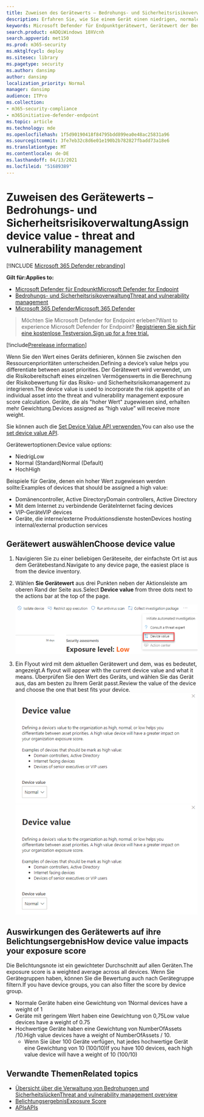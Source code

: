 ```yaml
---
title: Zuweisen des Gerätewerts – Bedrohungs- und Sicherheitsrisikoverwaltung
description: Erfahren Sie, wie Sie einem Gerät einen niedrigen, normalen oder hohen Wert zuweisen, um zwischen den Ressourcenprioritäten zu unterscheiden.
keywords: Microsoft Defender für Endpunktgerätewert, Gerätewert der Bedrohungs- und Sicherheitsrisikoverwaltung, hochwertige Geräte, Gerätewert-Belichtungsergebnis
search.product: eADQiWindows 10XVcnh
search.appverid: met150
ms.prod: m365-security
ms.mktglfcycl: deploy
ms.sitesec: library
ms.pagetype: security
ms.author: dansimp
author: dansimp
localization_priority: Normal
manager: dansimp
audience: ITPro
ms.collection:
- m365-security-compliance
- m365initiative-defender-endpoint
ms.topic: article
ms.technology: mde
ms.openlocfilehash: 1f5d90190418f84795bdd899ea0e48ac25831a96
ms.sourcegitcommit: 3fe7eb32c8d6e01e190b2b782827fbadd73a18e6
ms.translationtype: MT
ms.contentlocale: de-DE
ms.lasthandoff: 04/13/2021
ms.locfileid: "51689389"
---
```

# <a name="assign-device-value---threat-and-vulnerability-management"></a><span data-ttu-id="71b15-104">Zuweisen des Gerätewerts – Bedrohungs- und Sicherheitsrisikoverwaltung</span><span class="sxs-lookup"><span data-stu-id="71b15-104">Assign device value - threat and vulnerability management</span></span>

[!INCLUDE [Microsoft 365 Defender rebranding](../../includes/microsoft-defender.md)]

<span data-ttu-id="71b15-105">**Gilt für:**</span><span class="sxs-lookup"><span data-stu-id="71b15-105">**Applies to:**</span></span>

- [<span data-ttu-id="71b15-106">Microsoft Defender für Endpunkt</span><span class="sxs-lookup"><span data-stu-id="71b15-106">Microsoft Defender for Endpoint</span></span>](https://go.microsoft.com/fwlink/?linkid=2154037)
- [<span data-ttu-id="71b15-107">Bedrohungs- und Sicherheitsrisikoverwaltung</span><span class="sxs-lookup"><span data-stu-id="71b15-107">Threat and vulnerability management</span></span>](next-gen-threat-and-vuln-mgt.md)
- [<span data-ttu-id="71b15-108">Microsoft 365 Defender</span><span class="sxs-lookup"><span data-stu-id="71b15-108">Microsoft 365 Defender</span></span>](https://go.microsoft.com/fwlink/?linkid=2118804)

> <span data-ttu-id="71b15-109">Möchten Sie Microsoft Defender for Endpoint erleben?</span><span class="sxs-lookup"><span data-stu-id="71b15-109">Want to experience Microsoft Defender for Endpoint?</span></span> [<span data-ttu-id="71b15-110">Registrieren Sie sich für eine kostenlose Testversion.</span><span class="sxs-lookup"><span data-stu-id="71b15-110">Sign up for a free trial.</span></span>](https://www.microsoft.com/microsoft-365/windows/microsoft-defender-atp?ocid=docs-wdatp-portaloverview-abovefoldlink)

[!include[Prerelease information](../../includes/prerelease.md)]

<span data-ttu-id="71b15-111">Wenn Sie den Wert eines Geräts definieren, können Sie zwischen den Ressourcenprioritäten unterscheiden.</span><span class="sxs-lookup"><span data-stu-id="71b15-111">Defining a device’s value helps you differentiate between asset priorities.</span></span> <span data-ttu-id="71b15-112">Der Gerätewert wird verwendet, um die Risikobereitschaft eines einzelnen Vermögenswerts in die Berechnung der Risikobewertung für das Risiko- und Sicherheitsrisikomanagement zu integrieren.</span><span class="sxs-lookup"><span data-stu-id="71b15-112">The device value is used to incorporate the risk appetite of an individual asset into the threat and vulnerability management exposure score calculation.</span></span> <span data-ttu-id="71b15-113">Geräte, die als "hoher Wert" zugewiesen sind, erhalten mehr Gewichtung.</span><span class="sxs-lookup"><span data-stu-id="71b15-113">Devices assigned as “high value” will receive more weight.</span></span>

<span data-ttu-id="71b15-114">Sie können auch die [Set Device Value API verwenden.](set-device-value.md)</span><span class="sxs-lookup"><span data-stu-id="71b15-114">You can also use the [set device value API](set-device-value.md).</span></span>

<span data-ttu-id="71b15-115">Gerätewertoptionen:</span><span class="sxs-lookup"><span data-stu-id="71b15-115">Device value options:</span></span>

- <span data-ttu-id="71b15-116">Niedrig</span><span class="sxs-lookup"><span data-stu-id="71b15-116">Low</span></span>
- <span data-ttu-id="71b15-117">Normal (Standard)</span><span class="sxs-lookup"><span data-stu-id="71b15-117">Normal (Default)</span></span>
- <span data-ttu-id="71b15-118">Hoch</span><span class="sxs-lookup"><span data-stu-id="71b15-118">High</span></span>

<span data-ttu-id="71b15-119">Beispiele für Geräte, denen ein hoher Wert zugewiesen werden sollte:</span><span class="sxs-lookup"><span data-stu-id="71b15-119">Examples of devices that should be assigned a high value:</span></span>

- <span data-ttu-id="71b15-120">Domänencontroller, Active Directory</span><span class="sxs-lookup"><span data-stu-id="71b15-120">Domain controllers, Active Directory</span></span>
- <span data-ttu-id="71b15-121">Mit dem Internet zu verbindende Geräte</span><span class="sxs-lookup"><span data-stu-id="71b15-121">Internet facing devices</span></span>
- <span data-ttu-id="71b15-122">VIP-Geräte</span><span class="sxs-lookup"><span data-stu-id="71b15-122">VIP devices</span></span>
- <span data-ttu-id="71b15-123">Geräte, die interne/externe Produktionsdienste hosten</span><span class="sxs-lookup"><span data-stu-id="71b15-123">Devices hosting internal/external production services</span></span>

## <a name="choose-device-value"></a><span data-ttu-id="71b15-124">Gerätewert auswählen</span><span class="sxs-lookup"><span data-stu-id="71b15-124">Choose device value</span></span>

1. <span data-ttu-id="71b15-125">Navigieren Sie zu einer beliebigen Geräteseite, der einfachste Ort ist aus dem Gerätebestand.</span><span class="sxs-lookup"><span data-stu-id="71b15-125">Navigate to any device page, the easiest place is from the device inventory.</span></span>

2. <span data-ttu-id="71b15-126">Wählen **Sie Gerätewert** aus drei Punkten neben der Aktionsleiste am oberen Rand der Seite aus.</span><span class="sxs-lookup"><span data-stu-id="71b15-126">Select **Device value** from three dots next to the actions bar at the top of the page.</span></span>

    ![Beispiel für das Dropdownmenü des Gerätewerts.](images/tvm-device-value-dropdown.png)

3. <span data-ttu-id="71b15-128">Ein Flyout wird mit dem aktuellen Gerätewert und dem, was es bedeutet, angezeigt.</span><span class="sxs-lookup"><span data-stu-id="71b15-128">A flyout will appear with the current device value and what it means.</span></span> <span data-ttu-id="71b15-129">Überprüfen Sie den Wert des Geräts, und wählen Sie das Gerät aus, das am besten zu Ihrem Gerät passt.</span><span class="sxs-lookup"><span data-stu-id="71b15-129">Review the value of the device and choose the one that best fits your device.</span></span>
<span data-ttu-id="71b15-130">![Beispiel für das Flyout des Gerätewerts.](images/tvm-device-value-flyout.png)</span><span class="sxs-lookup"><span data-stu-id="71b15-130">![Example of the device value flyout.](images/tvm-device-value-flyout.png)</span></span>

## <a name="how-device-value-impacts-your-exposure-score"></a><span data-ttu-id="71b15-131">Auswirkungen des Gerätewerts auf ihre Belichtungsergebnis</span><span class="sxs-lookup"><span data-stu-id="71b15-131">How device value impacts your exposure score</span></span>

<span data-ttu-id="71b15-132">Die Belichtungsnote ist ein gewichteter Durchschnitt auf allen Geräten.</span><span class="sxs-lookup"><span data-stu-id="71b15-132">The exposure score is a weighted average across all devices.</span></span> <span data-ttu-id="71b15-133">Wenn Sie Gerätegruppen haben, können Sie die Bewertung auch nach Gerätegruppe filtern.</span><span class="sxs-lookup"><span data-stu-id="71b15-133">If you have device groups, you can also filter the score by device group.</span></span>

- <span data-ttu-id="71b15-134">Normale Geräte haben eine Gewichtung von 1</span><span class="sxs-lookup"><span data-stu-id="71b15-134">Normal devices have a weight of 1</span></span>
- <span data-ttu-id="71b15-135">Geräte mit geringem Wert haben eine Gewichtung von 0,75</span><span class="sxs-lookup"><span data-stu-id="71b15-135">Low value devices have a weight of 0.75</span></span>
- <span data-ttu-id="71b15-136">Hochwertige Geräte haben eine Gewichtung von NumberOfAssets /10.</span><span class="sxs-lookup"><span data-stu-id="71b15-136">High value devices have a weight of NumberOfAssets / 10.</span></span>
    - <span data-ttu-id="71b15-137">Wenn Sie über 100 Geräte verfügen, hat jedes hochwertige Gerät eine Gewichtung von 10 (100/10)</span><span class="sxs-lookup"><span data-stu-id="71b15-137">If you have 100 devices, each high value device will have a weight of 10 (100/10)</span></span>

## <a name="related-topics"></a><span data-ttu-id="71b15-138">Verwandte Themen</span><span class="sxs-lookup"><span data-stu-id="71b15-138">Related topics</span></span>

- [<span data-ttu-id="71b15-139">Übersicht über die Verwaltung von Bedrohungen und Sicherheitslücken</span><span class="sxs-lookup"><span data-stu-id="71b15-139">Threat and vulnerability management overview</span></span>](next-gen-threat-and-vuln-mgt.md)
- [<span data-ttu-id="71b15-140">Belichtungsergebnis</span><span class="sxs-lookup"><span data-stu-id="71b15-140">Exposure Score</span></span>](tvm-exposure-score.md)
- [<span data-ttu-id="71b15-141">APIs</span><span class="sxs-lookup"><span data-stu-id="71b15-141">APIs</span></span>](next-gen-threat-and-vuln-mgt.md#apis)